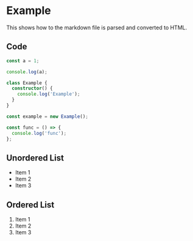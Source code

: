 # Example

This shows how to the markdown file is parsed and converted to HTML.

## Code

```ts
const a = 1;

console.log(a);

class Example {
  constructor() {
    console.log('Example');
  }
}

const example = new Example();

const func = () => {
  console.log('func');
};
```

## Unordered List 

- Item 1
- Item 2
- Item 3

## Ordered List

1. Item 1
2. Item 2
3. Item 3